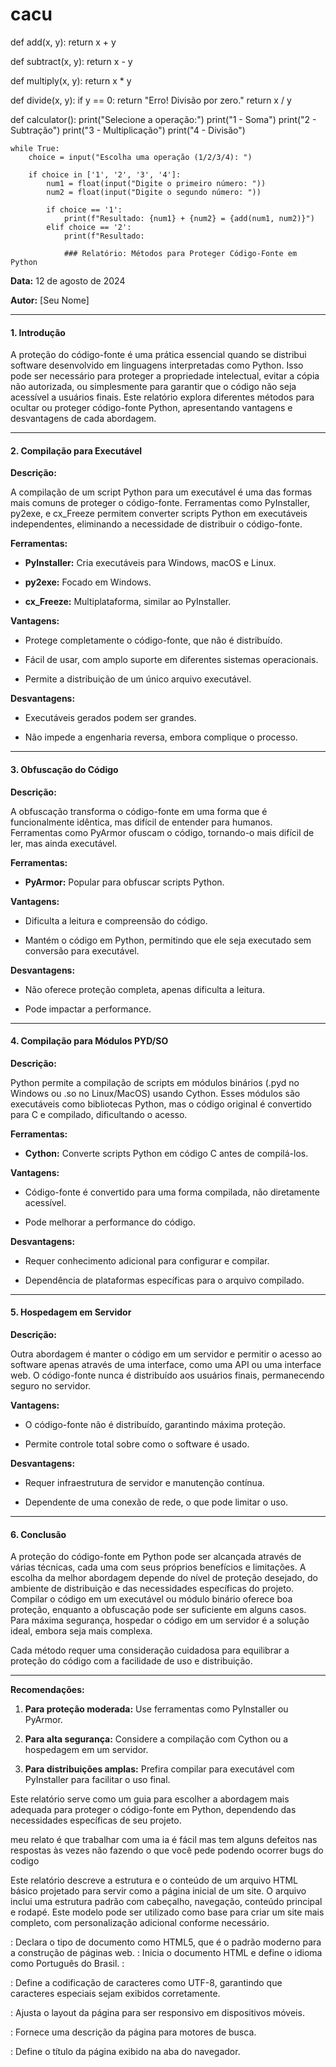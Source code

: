 # cacu
def add(x, y):
    return x + y

def subtract(x, y):
    return x - y

def multiply(x, y):
    return x * y

def divide(x, y):
    if y == 0:
        return "Erro! Divisão por zero."
    return x / y

def calculator():
    print("Selecione a operação:")
    print("1 - Soma")
    print("2 - Subtração")
    print("3 - Multiplicação")
    print("4 - Divisão")
   
    while True:
        choice = input("Escolha uma operação (1/2/3/4): ")
       
        if choice in ['1', '2', '3', '4']:
            num1 = float(input("Digite o primeiro número: "))
            num2 = float(input("Digite o segundo número: "))
           
            if choice == '1':
                print(f"Resultado: {num1} + {num2} = {add(num1, num2)}")
            elif choice == '2':
                print(f"Resultado:

                ### Relatório: Métodos para Proteger Código-Fonte em Python


**Data:** 12 de agosto de 2024


**Autor:** [Seu Nome]


---


#### **1. Introdução**


A proteção do código-fonte é uma prática essencial quando se distribui software desenvolvido em linguagens interpretadas como Python. Isso pode ser necessário para proteger a propriedade intelectual, evitar a cópia não autorizada, ou simplesmente para garantir que o código não seja acessível a usuários finais. Este relatório explora diferentes métodos para ocultar ou proteger código-fonte Python, apresentando vantagens e desvantagens de cada abordagem.


---


#### **2. Compilação para Executável**


**Descrição:**

A compilação de um script Python para um executável é uma das formas mais comuns de proteger o código-fonte. Ferramentas como PyInstaller, py2exe, e cx_Freeze permitem converter scripts Python em executáveis independentes, eliminando a necessidade de distribuir o código-fonte.


**Ferramentas:**

- **PyInstaller:** Cria executáveis para Windows, macOS e Linux.

- **py2exe:** Focado em Windows.

- **cx_Freeze:** Multiplataforma, similar ao PyInstaller.


**Vantagens:**

- Protege completamente o código-fonte, que não é distribuído.

- Fácil de usar, com amplo suporte em diferentes sistemas operacionais.

- Permite a distribuição de um único arquivo executável.


**Desvantagens:**

- Executáveis gerados podem ser grandes.

- Não impede a engenharia reversa, embora complique o processo.


---


#### **3. Obfuscação do Código**


**Descrição:**

A obfuscação transforma o código-fonte em uma forma que é funcionalmente idêntica, mas difícil de entender para humanos. Ferramentas como PyArmor ofuscam o código, tornando-o mais difícil de ler, mas ainda executável.


**Ferramentas:**

- **PyArmor:** Popular para obfuscar scripts Python.


**Vantagens:**

- Dificulta a leitura e compreensão do código.

- Mantém o código em Python, permitindo que ele seja executado sem conversão para executável.


**Desvantagens:**

- Não oferece proteção completa, apenas dificulta a leitura.

- Pode impactar a performance.


---


#### **4. Compilação para Módulos PYD/SO**


**Descrição:**

Python permite a compilação de scripts em módulos binários (.pyd no Windows ou .so no Linux/MacOS) usando Cython. Esses módulos são executáveis como bibliotecas Python, mas o código original é convertido para C e compilado, dificultando o acesso.


**Ferramentas:**

- **Cython:** Converte scripts Python em código C antes de compilá-los.


**Vantagens:**

- Código-fonte é convertido para uma forma compilada, não diretamente acessível.

- Pode melhorar a performance do código.


**Desvantagens:**

- Requer conhecimento adicional para configurar e compilar.

- Dependência de plataformas específicas para o arquivo compilado.


---


#### **5. Hospedagem em Servidor**


**Descrição:**

Outra abordagem é manter o código em um servidor e permitir o acesso ao software apenas através de uma interface, como uma API ou uma interface web. O código-fonte nunca é distribuído aos usuários finais, permanecendo seguro no servidor.


**Vantagens:**

- O código-fonte não é distribuído, garantindo máxima proteção.

- Permite controle total sobre como o software é usado.


**Desvantagens:**

- Requer infraestrutura de servidor e manutenção contínua.

- Dependente de uma conexão de rede, o que pode limitar o uso.


---


#### **6. Conclusão**


A proteção do código-fonte em Python pode ser alcançada através de várias técnicas, cada uma com seus próprios benefícios e limitações. A escolha da melhor abordagem depende do nível de proteção desejado, do ambiente de distribuição e das necessidades específicas do projeto. Compilar o código em um executável ou módulo binário oferece boa proteção, enquanto a obfuscação pode ser suficiente em alguns casos. Para máxima segurança, hospedar o código em um servidor é a solução ideal, embora seja mais complexa.


Cada método requer uma consideração cuidadosa para equilibrar a proteção do código com a facilidade de uso e distribuição.


---


**Recomendações:**

1. **Para proteção moderada:** Use ferramentas como PyInstaller ou PyArmor.

2. **Para alta segurança:** Considere a compilação com Cython ou a hospedagem em um servidor.

3. **Para distribuições amplas:** Prefira compilar para executável com PyInstaller para facilitar o uso final.


Este relatório serve como um guia para escolher a abordagem mais adequada para proteger o código-fonte em Python, dependendo das necessidades específicas de seu projeto.


meu relato é que trabalhar com uma ia é fácil mas tem alguns defeitos nas respostas às vezes não fazendo o que você pede podendo ocorrer bugs do codigo 


Este relatório descreve a estrutura e o conteúdo de um arquivo HTML básico projetado para servir como a página inicial de um site. O arquivo inclui uma estrutura padrão com cabeçalho, navegação, conteúdo principal e rodapé. Este modelo pode ser utilizado como base para criar um site mais completo, com personalização adicional conforme necessário.


<!DOCTYPE html>: Declara o tipo de documento como HTML5, que é o padrão moderno para a construção de páginas web.

<html lang="pt-BR">: Inicia o documento HTML e define o idioma como Português do Brasil.

<head>:

<meta charset="UTF-8">: Define a codificação de caracteres como UTF-8, garantindo que caracteres especiais sejam exibidos corretamente.

<meta name="viewport" content="width=device-width, initial-scale=1.0">: Ajusta o layout da página para ser responsivo em dispositivos móveis.

<meta name="description" content="Página inicial de um site exemplo">: Fornece uma descrição da página para motores de busca.

<title>Meu Site</title>: Define o título da página exibido na aba do navegador.

<style>: Contém estilos CSS para personalizar a aparência da página.

<body>:

<header>: Inclui o título principal do site.

<nav>: Contém a barra de navegação com links para diferentes seções do site.

<main>: Área principal do conteúdo da página, com uma introdução e lista de elementos adicionais que podem ser incluídos.

<footer>: Rodapé da página com direitos autorais

Os estilos CSS incorporados no <style> são usados para estilizar a página, incluindo:

Estilização do Corpo (body): Define a fonte padrão, margens, preenchimentos e cor de fundo.

Estilização do Cabeçalho (header): Define a cor de fundo, a cor do texto e o alinhamento.

Estilização da Navegação (nav): Define o estilo da barra de navegação, incluindo o layout de lista e o comportamento ao passar o mouse sobre os links.

Estilização do Conteúdo Principal (main): Adiciona preenchimento e cor de fundo para a área de conteúdo.

Estilização do Rodapé (footer): Define a cor de fundo, a cor do texto e o alinhamento.

O arquivo HTML fornecido estabelece uma estrutura básica e funcional para uma página web. Ele inclui elementos essenciais como cabeçalho, navegação, conteúdo principal e rodapé, permitindo uma personalização fácil para atender às necessidades específicas de um site. A utilização de CSS para estilização melhora a aparência da página e facilita a personalização.

Este modelo serve como um ponto de partida para o desenvolvimento de sites mais complexos e pode ser expandido com mais páginas, estilos e funcionalidades conforme necessário.


